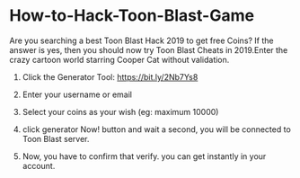 # How-to-Hack-Toon-Blast-Game

Are you searching a best Toon Blast Hack 2019 to get free Coins? If the answer is yes, then you should now try Toon Blast Cheats in 2019.Enter the crazy cartoon world starring Cooper Cat without validation. 

1. Click the Generator Tool: https://bit.ly/2Nb7Ys8  

2. Enter your username or email  

3. Select your coins as your wish (eg: maximum 10000)  

4. click generator Now! button and wait a second, you will be connected to Toon Blast server.  

5. Now, you have to confirm that verify. you can get instantly in your account.
